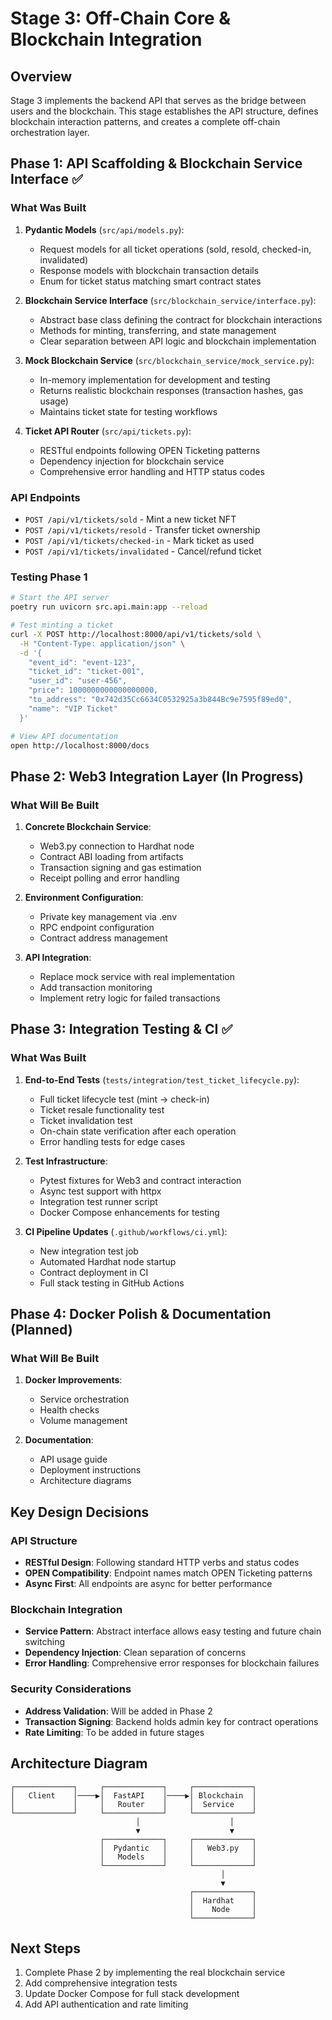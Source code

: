 # Stage 3: Off-Chain Core & Blockchain Integration

## Overview

Stage 3 implements the backend API that serves as the bridge between users and the blockchain. This stage establishes the API structure, defines blockchain interaction patterns, and creates a complete off-chain orchestration layer.

## Phase 1: API Scaffolding & Blockchain Service Interface ✅

### What Was Built

1. **Pydantic Models** (`src/api/models.py`):
   - Request models for all ticket operations (sold, resold, checked-in, invalidated)
   - Response models with blockchain transaction details
   - Enum for ticket status matching smart contract states

2. **Blockchain Service Interface** (`src/blockchain_service/interface.py`):
   - Abstract base class defining the contract for blockchain interactions
   - Methods for minting, transferring, and state management
   - Clear separation between API logic and blockchain implementation

3. **Mock Blockchain Service** (`src/blockchain_service/mock_service.py`):
   - In-memory implementation for development and testing
   - Returns realistic blockchain responses (transaction hashes, gas usage)
   - Maintains ticket state for testing workflows

4. **Ticket API Router** (`src/api/tickets.py`):
   - RESTful endpoints following OPEN Ticketing patterns
   - Dependency injection for blockchain service
   - Comprehensive error handling and HTTP status codes

### API Endpoints

- `POST /api/v1/tickets/sold` - Mint a new ticket NFT
- `POST /api/v1/tickets/resold` - Transfer ticket ownership
- `POST /api/v1/tickets/checked-in` - Mark ticket as used
- `POST /api/v1/tickets/invalidated` - Cancel/refund ticket

### Testing Phase 1

```bash
# Start the API server
poetry run uvicorn src.api.main:app --reload

# Test minting a ticket
curl -X POST http://localhost:8000/api/v1/tickets/sold \
  -H "Content-Type: application/json" \
  -d '{
    "event_id": "event-123",
    "ticket_id": "ticket-001",
    "user_id": "user-456",
    "price": 1000000000000000000,
    "to_address": "0x742d35Cc6634C0532925a3b844Bc9e7595f89ed0",
    "name": "VIP Ticket"
  }'

# View API documentation
open http://localhost:8000/docs
```

## Phase 2: Web3 Integration Layer (In Progress)

### What Will Be Built

1. **Concrete Blockchain Service**:
   - Web3.py connection to Hardhat node
   - Contract ABI loading from artifacts
   - Transaction signing and gas estimation
   - Receipt polling and error handling

2. **Environment Configuration**:
   - Private key management via .env
   - RPC endpoint configuration
   - Contract address management

3. **API Integration**:
   - Replace mock service with real implementation
   - Add transaction monitoring
   - Implement retry logic for failed transactions

## Phase 3: Integration Testing & CI ✅

### What Was Built

1. **End-to-End Tests** (`tests/integration/test_ticket_lifecycle.py`):
   - Full ticket lifecycle test (mint → check-in)
   - Ticket resale functionality test
   - Ticket invalidation test
   - On-chain state verification after each operation
   - Error handling tests for edge cases

2. **Test Infrastructure**:
   - Pytest fixtures for Web3 and contract interaction
   - Async test support with httpx
   - Integration test runner script
   - Docker Compose enhancements for testing

3. **CI Pipeline Updates** (`.github/workflows/ci.yml`):
   - New integration test job
   - Automated Hardhat node startup
   - Contract deployment in CI
   - Full stack testing in GitHub Actions

## Phase 4: Docker Polish & Documentation (Planned)

### What Will Be Built

1. **Docker Improvements**:
   - Service orchestration
   - Health checks
   - Volume management

2. **Documentation**:
   - API usage guide
   - Deployment instructions
   - Architecture diagrams

## Key Design Decisions

### API Structure
- **RESTful Design**: Following standard HTTP verbs and status codes
- **OPEN Compatibility**: Endpoint names match OPEN Ticketing patterns
- **Async First**: All endpoints are async for better performance

### Blockchain Integration
- **Service Pattern**: Abstract interface allows easy testing and future chain switching
- **Dependency Injection**: Clean separation of concerns
- **Error Handling**: Comprehensive error responses for blockchain failures

### Security Considerations
- **Address Validation**: Will be added in Phase 2
- **Transaction Signing**: Backend holds admin key for contract operations
- **Rate Limiting**: To be added in future stages

## Architecture Diagram

```
┌─────────────┐     ┌─────────────┐     ┌─────────────┐
│   Client    │────▶│  FastAPI    │────▶│ Blockchain  │
│             │     │   Router    │     │  Service    │
└─────────────┘     └─────────────┘     └─────────────┘
                            │                    │
                            ▼                    ▼
                    ┌─────────────┐     ┌─────────────┐
                    │  Pydantic   │     │   Web3.py   │
                    │   Models    │     │             │
                    └─────────────┘     └─────────────┘
                                               │
                                               ▼
                                        ┌─────────────┐
                                        │  Hardhat    │
                                        │    Node     │
                                        └─────────────┘
```

## Next Steps

1. Complete Phase 2 by implementing the real blockchain service
2. Add comprehensive integration tests
3. Update Docker Compose for full stack development
4. Add API authentication and rate limiting
